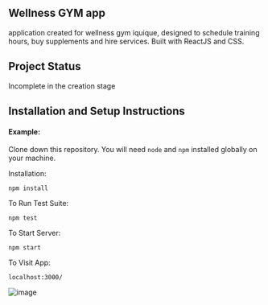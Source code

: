 ## Wellness GYM app

application created for wellness gym iquique, designed to schedule training hours, buy supplements and hire services. Built with ReactJS and CSS.

## Project Status
Incomplete in the creation stage


## Installation and Setup Instructions

#### Example:  

Clone down this repository. You will need `node` and `npm` installed globally on your machine.  

Installation:

`npm install`  

To Run Test Suite:  

`npm test`  

To Start Server:

`npm start`  

To Visit App:

`localhost:3000/`  


![image](https://github.com/maxzirox/WellnessApp/blob/main/public/wellnesGym.gif)
